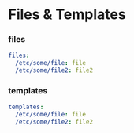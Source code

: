 # Files & Templates

### files

```yaml
files:
  /etc/some/file: file
  /etc/some/file2: file2
```

### templates
```yaml
templates:
  /etc/some/file: file
  /etc/some/file2: file2
```

